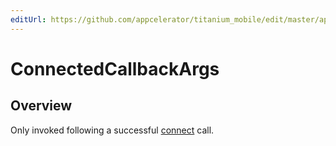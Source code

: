```yaml
---
editUrl: https://github.com/appcelerator/titanium_mobile/edit/master/apidoc/Titanium/Network/Socket/TCP.yml
---
```

# ConnectedCallbackArgs

<TypeHeader/>

## Overview

Only invoked following a successful [connect](Titanium.Network.Socket.TCP.connect)
call.

<ApiDocs/>
